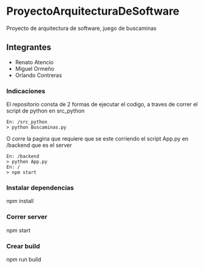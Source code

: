 # ProyectoArquitecturaDeSoftware
Proyecto de arquitectura de software, juego de buscaminas

## Integrantes
  - Renato Atencio
  - Miguel Ormeño
  - Orlando Contreras

### Indicaciones

El repositorio consta de 2 formas de ejecutar el codigo, a traves de correr el script de python en src_python

    En: /src_python
    > python Buscaminas.py

O corre la pagina que requiere que se este corriendo el script App.py en /backend que es el server

    En: /backend
    > python App.py
    En: /
    > npm start

### Instalar dependencias

  npm install

### Correr server

  npm start

### Crear build

  npm run build

